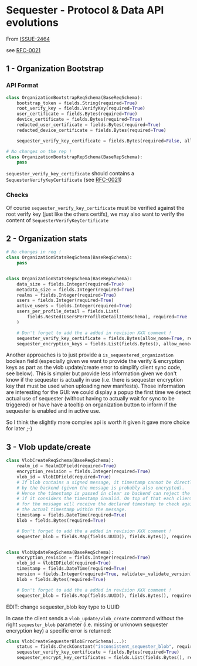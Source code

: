 <!-- Parsec Cloud (https://parsec.cloud) Copyright (c) BUSL-1.1 2016-present Scille SAS -->

# Sequester - Protocol & Data API evolutions

From [ISSUE-2464](https://github.com/Scille/parsec-cloud/issues/2464)

see [RFC-0021](0021-sequester-encryption-signing-key-formats.md)

## 1 - Organization Bootstrap

### API Format

```python
class OrganizationBootstrapReqSchema(BaseReqSchema):
    bootstrap_token = fields.String(required=True)
    root_verify_key = fields.VerifyKey(required=True)
    user_certificate = fields.Bytes(required=True)
    device_certificate = fields.Bytes(required=True)
    redacted_user_certificate = fields.Bytes(required=True)
    redacted_device_certificate = fields.Bytes(required=True)

    sequester_verify_key_certificate = fields.Bytes(required=False, allow_none=True)  # Don't forget to add the a added in revision XXX comment !

# No changes on the rep !
class OrganizationBootstrapRepSchema(BaseRepSchema):
    pass
```

`sequester_verify_key_certificate` should contains a `SequesterVerifyKeyCertificate` (see [RFC-0021](0021-sequester-encryption-signing-key-formats.md))

### Checks

Of course `sequester_verify_key_certificate` must be verified against the root verify key (just like the others certifs), we may also want to verify the content of `SequesterVerifyKeyCertificate`

## 2 - Organization stats

```python
# No changes in req !
class OrganizationStatsReqSchema(BaseReqSchema):
    pass


class OrganizationStatsRepSchema(BaseRepSchema):
    data_size = fields.Integer(required=True)
    metadata_size = fields.Integer(required=True)
    realms = fields.Integer(required=True)
    users = fields.Integer(required=True)
    active_users = fields.Integer(required=True)
    users_per_profile_detail = fields.List(
        fields.Nested(UsersPerProfileDetailItemSchema), required=True
    )

    # Don't forget to add the a added in revision XXX comment !
    sequester_verify_key_certificate = fields.Bytes(allow_none=True, required=False)
    sequester_encryption_keys = fields.List(fields.Bytes(), allow_none=True, required=False)
```

Another approaches is to just provide a `is_sequestered_organization` boolean field (especially given we want to provide the verify & encryption keys as part as the vlob update/create error to simplify client sync code, see below).
This is simpler but provide less information given we don't know if the sequester is actually in use (i.e. there is sequester encryption key that must be used when uploading new manifests). Those information are interesting for the GUI: we could display a popup the first time we detect actual use of sequester (without having to actually wait for sync to be triggered) or have have a tooltip on organization button to inform if the sequester is enabled and in active use.

So I think the slightly more complex api is worth it given it gave more choice for later ;-)

## 3 - Vlob update/create

```python
class VlobCreateReqSchema(BaseReqSchema):
    realm_id = RealmIDField(required=True)
    encryption_revision = fields.Integer(required=True)
    vlob_id = VlobIDField(required=True)
    # If blob contains a signed message, it timestamp cannot be directly enforced
    # by the backend (given the message is probably also encrypted).
    # Hence the timestamp is passed in clear so backend can reject the message
    # if it considers the timestamp invalid. On top of that each client asking
    # for the message will receive the declared timestamp to check against
    # the actual timestamp within the message.
    timestamp = fields.DateTime(required=True)
    blob = fields.Bytes(required=True)

    # Don't forget to add the a added in revision XXX comment !
    sequester_blob = fields.Map(fields.UUID(), fields.Bytes(), required=False, allow_none=True)


class VlobUpdateReqSchema(BaseReqSchema):
    encryption_revision = fields.Integer(required=True)
    vlob_id = VlobIDField(required=True)
    timestamp = fields.DateTime(required=True)
    version = fields.Integer(required=True, validate=_validate_version)
    blob = fields.Bytes(required=True)

    # Don't forget to add the a added in revision XXX comment !
    sequester_blob = fields.Map(fields.UUID(), fields.Bytes(), required=False, allow_none=True)
```

EDIT: change sequester_blob key type to UUID

In case the client sends a `vlob_update/vlob_create` command without the right `sequester_blob` parameter (i.e. missing or unknown sequester encryption key) a specific error is returned:

```python
class VlobCreateSequesterBlobErrorSchema(...):
    status = fields.CheckConstant("inconsistent_sequester_blob", required=True)
    sequester_verify_key_certificate = fields.Bytes(required=True)
    sequester_encrypt_key_certificates = fields.List(fields.Bytes(), required=True)
```
